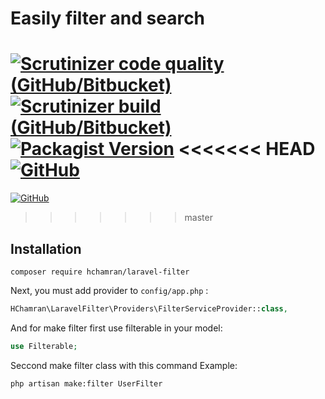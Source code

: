 # Easily filter and search
[![Scrutinizer code quality (GitHub/Bitbucket)](https://img.shields.io/scrutinizer/quality/g/hchamran/laravel-filter?style=flat-square)](https://scrutinizer-ci.com/g/hChamran/laravel-filter)
[![Scrutinizer build (GitHub/Bitbucket)](https://img.shields.io/scrutinizer/build/g/hchamran/laravel-filter?color=green&style=flat-square)](https://scrutinizer-ci.com/g/hChamran/laravel-filter)
[![Packagist Version](https://img.shields.io/packagist/v/hchamran/laravel-filter?color=yellowgreen&style=flat-square)](https://packagist.org/packages/hchamran/laravel-filter)
<<<<<<< HEAD
[![GitHub](https://img.shields.io/github/license/hchamran/laravel-filter?color=yellow&style=flat-square)](https://github.com/hChamran/laravel-filter/blob/master/LICENSE)
=======
[![GitHub](https://img.shields.io/github/license/hchamran/laravel-filter?color=yellow)](https://github.com/hChamran/laravel-filter/blob/master/LICENSE)
>>>>>>> master

## Installation
```
composer require hchamran/laravel-filter
```

Next, you must add provider to `config/app.php` :

```php
HChamran\LaravelFilter\Providers\FilterServiceProvider::class,
```

And for make filter first use filterable in your model:

```php
use Filterable;
```

Seccond make filter class with this command Example: 

```
php artisan make:filter UserFilter
```
